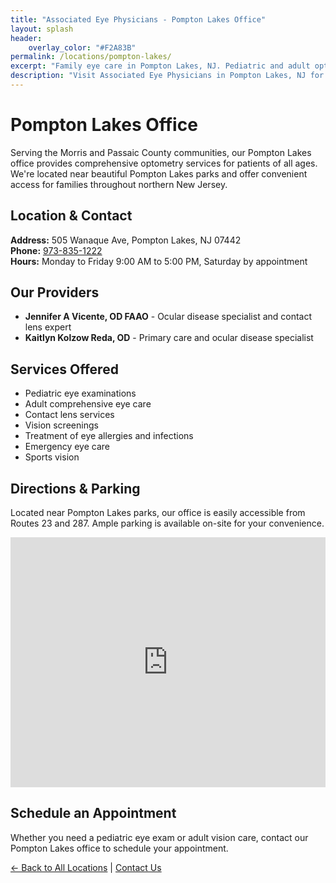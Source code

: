 ```yaml
---
title: "Associated Eye Physicians - Pompton Lakes Office"
layout: splash
header:
    overlay_color: "#F2A83B"
permalink: /locations/pompton-lakes/
excerpt: "Family eye care in Pompton Lakes, NJ. Pediatric and adult optometry services, contact lenses, and comprehensive eye exams."
description: "Visit Associated Eye Physicians in Pompton Lakes, NJ for family eye care including pediatric services, contact lenses, and comprehensive optometry."
---
```


# Pompton Lakes Office

Serving the Morris and Passaic County communities, our Pompton Lakes office provides comprehensive optometry services for patients of all ages. We're located near beautiful Pompton Lakes parks and offer convenient access for families throughout northern New Jersey.

## Location & Contact
**Address:** 505 Wanaque Ave, Pompton Lakes, NJ 07442  
**Phone:** [973-835-1222](tel:973-835-1222)  
**Hours:** Monday to Friday 9:00 AM to 5:00 PM, Saturday by appointment  

## Our Providers
- **Jennifer A Vicente, OD FAAO** - Ocular disease specialist and contact lens expert
- **Kaitlyn Kolzow Reda, OD** - Primary care and ocular disease specialist

## Services Offered
- Pediatric eye examinations
- Adult comprehensive eye care
- Contact lens services
- Vision screenings
- Treatment of eye allergies and infections
- Emergency eye care
- Sports vision

## Directions & Parking
Located near Pompton Lakes parks, our office is easily accessible from Routes 23 and 287. Ample parking is available on-site for your convenience.

<div class="location-map">
<iframe src="https://www.google.com/maps/embed?pb=!1m14!1m8!1m3!1d48177.21140706197!2d-74.288291!3d41.001716!3m2!1i1024!2i768!4f13.1!3m3!1m2!1s0x89c31cb60aadb30b%3A0x10e379d1a0c1aeb1!2s505%20Wanaque%20Ave%2C%20Pompton%20Lakes%2C%20NJ%2007442!5e0!3m2!1sen!2sus!4v1685673651885!5m2!1sen!2sus" width="100%" height="400" style="border:0;" allowfullscreen="" loading="lazy" referrerpolicy="no-referrer-when-downgrade"></iframe>
</div>

## Schedule an Appointment
Whether you need a pediatric eye exam or adult vision care, contact our Pompton Lakes office to schedule your appointment.

[← Back to All Locations](/locations/) | [Contact Us](/contact-page/)
